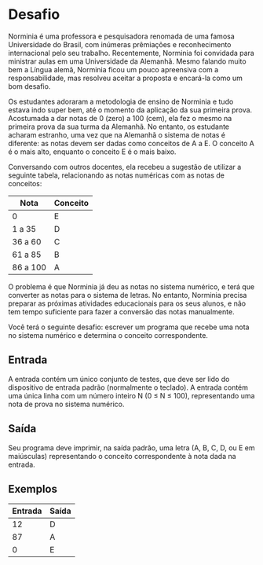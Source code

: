 # Desafio
Norminia é uma professora e pesquisadora renomada de uma famosa Universidade do Brasil, com inúmeras prêmiações e reconhecimento internacional pelo seu trabalho. Recentemente, 
Norminia foi convidada para ministrar aulas em uma Universidade da Alemanhã. Mesmo falando muito bem a Língua alemã, Norminia ficou um pouco apreensiva com a responsabilidade, 
mas resolveu aceitar a proposta e encará-la como um bom desafio.

Os estudantes adoraram a metodologia de ensino de Norminia e tudo estava indo super bem, até o momento da aplicação da sua primeira prova. Acostumada a dar notas de 0 (zero) a 
100 (cem), ela fez o mesmo na primeira prova da sua turma da Alemanhã. No entanto, os estudante acharam estranho, uma vez que na Alemanhã o sistema de notas é diferente: as notas devem ser dadas como conceitos de A a E. O conceito A é o mais alto, enquanto o conceito E é o mais baixo.

Conversando com outros docentes, ela recebeu a sugestão de utilizar a seguinte tabela, relacionando as notas numéricas com as notas de conceitos:

Nota | Conceito
------- | --------
0 | E
1 a 35 | D
36 a 60 | C
61 a 85 | B
86 a 100 | A

O problema é que Norminia já deu as notas no sistema numérico, e terá que converter as notas para o sistema de letras. No entanto, Norminia precisa preparar as próximas 
atividades educacionais para os seus alunos, e não tem tempo suficiente para fazer a conversão das notas manualmente.

Você terá o seguinte desafio: escrever um programa que recebe uma nota no sistema numérico e determina o conceito correspondente.

## Entrada
A entrada contém um único conjunto de testes, que deve ser lido do dispositivo de entrada padrão (normalmente o teclado). A entrada contém uma única linha com um número 
inteiro N (0 ≤ N ≤ 100), representando uma nota de prova no sistema numérico.

## Saída
Seu programa deve imprimir, na saída padrão, uma letra (A, B, C, D, ou E em maiúsculas) representando o conceito correspondente à nota dada na entrada.

## Exemplos

Entrada | Saída
------- | --------
12 | D
87 | A
0  | E
